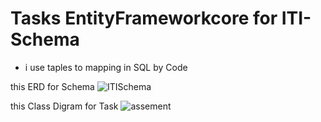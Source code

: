 # Tasks EntityFrameworkcore for ITI-Schema

- i use taples to mapping in SQL by Code


this ERD for Schema
![ITISchema](https://github.com/user-attachments/assets/4ce678de-fd30-4658-a715-bb2699237e5c)



this Class Digram for Task
![assement](https://github.com/user-attachments/assets/cd807b1a-8f50-41be-86cf-3815fbc7d5e2)
